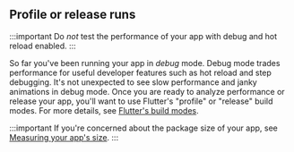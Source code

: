 ## Profile or release runs

:::important
Do _not_ test the performance of your app with debug and
hot reload enabled.
:::

So far you've been running your app in *debug* mode. Debug
mode trades performance for useful developer features such
as hot reload and step debugging. It's not unexpected to
see slow performance and janky animations in debug mode.
Once you are ready to analyze performance or release your
app, you'll want to use Flutter's "profile" or "release"
build modes. For more details, see [Flutter's build modes][].

:::important
If you're concerned about the package size of your app,
see [Measuring your app's size][].
:::

[Flutter's build modes]: /testing/build-modes
[Measuring your app's size]: /perf/app-size
